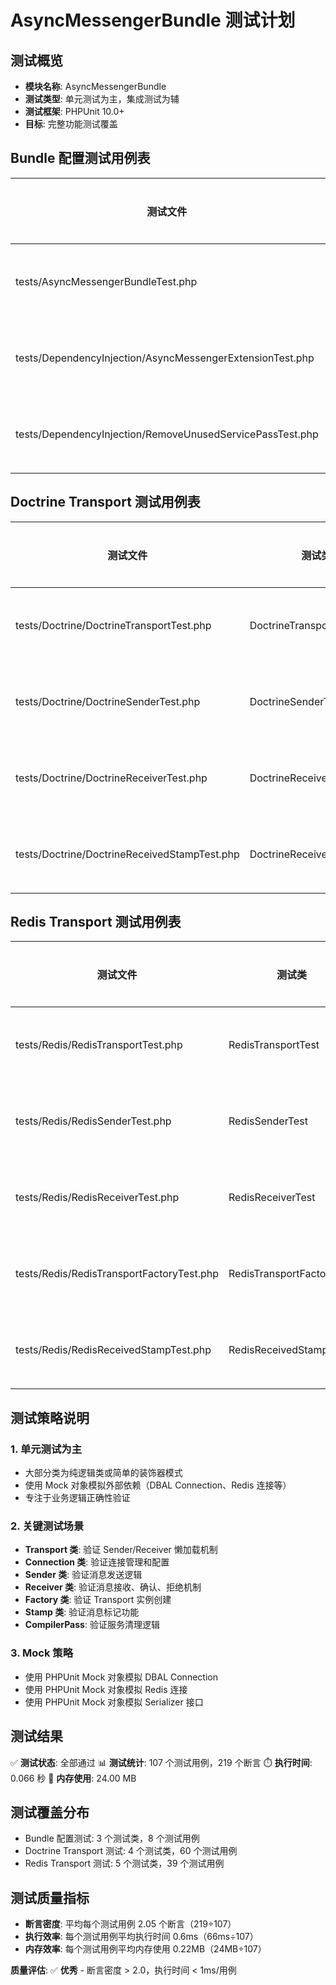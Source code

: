 # AsyncMessengerBundle 测试计划

## 测试概览
- **模块名称**: AsyncMessengerBundle
- **测试类型**: 单元测试为主，集成测试为辅
- **测试框架**: PHPUnit 10.0+
- **目标**: 完整功能测试覆盖

## Bundle 配置测试用例表
| 测试文件 | 测试类 | 测试类型 | 关注问题和场景 | 完成情况 | 测试通过 |
|---------|--------|---------|---------------|----------|----------|
| tests/AsyncMessengerBundleTest.php | AsyncMessengerBundleTest | 单元测试 | Bundle 路径获取、构建过程 | ✅ 已完成 | ✅ 测试通过 |
| tests/DependencyInjection/AsyncMessengerExtensionTest.php | AsyncMessengerExtensionTest | 单元测试 | 服务配置加载、容器构建 | ✅ 已完成 | ✅ 测试通过 |
| tests/DependencyInjection/RemoveUnusedServicePassTest.php | RemoveUnusedServicePassTest | 单元测试 | 服务清理逻辑、AsyncMessage 处理 | ✅ 已完成 | ✅ 测试通过 |

## Doctrine Transport 测试用例表
| 测试文件 | 测试类 | 测试类型 | 关注问题和场景 | 完成情况 | 测试通过 |
|---------|--------|---------|---------------|----------|----------|
| tests/Doctrine/DoctrineTransportTest.php | DoctrineTransportTest | 单元测试 | Transport 接口实现、Sender/Receiver 懒加载 | ✅ 已完成 | ✅ 测试通过 |
| tests/Doctrine/DoctrineSenderTest.php | DoctrineSenderTest | 单元测试 | 消息发送逻辑、DelayStamp 处理 | ✅ 已完成 | ✅ 测试通过 |
| tests/Doctrine/DoctrineReceiverTest.php | DoctrineReceiverTest | 单元测试 | 消息接收、确认、拒绝逻辑 | ✅ 已完成 | ✅ 测试通过 |
| tests/Doctrine/DoctrineReceivedStampTest.php | DoctrineReceivedStampTest | 单元测试 | Stamp 功能验证 | ✅ 已完成 | ✅ 测试通过 |

## Redis Transport 测试用例表
| 测试文件 | 测试类 | 测试类型 | 关注问题和场景 | 完成情况 | 测试通过 |
|---------|--------|---------|---------------|----------|----------|
| tests/Redis/RedisTransportTest.php | RedisTransportTest | 单元测试 | Transport 接口实现、Sender/Receiver 懒加载 | ✅ 已完成 | ✅ 测试通过 |
| tests/Redis/RedisSenderTest.php | RedisSenderTest | 单元测试 | 消息发送逻辑、DelayStamp 处理 | ✅ 已完成 | ✅ 测试通过 |
| tests/Redis/RedisReceiverTest.php | RedisReceiverTest | 单元测试 | 消息接收、确认、拒绝逻辑 | ✅ 已完成 | ✅ 测试通过 |
| tests/Redis/RedisTransportFactoryTest.php | RedisTransportFactoryTest | 单元测试 | Transport 工厂创建逻辑 | ✅ 已完成 | ✅ 测试通过 |
| tests/Redis/RedisReceivedStampTest.php | RedisReceivedStampTest | 单元测试 | Stamp 功能验证 | ✅ 已完成 | ✅ 测试通过 |

## 测试策略说明

### 1. 单元测试为主
- 大部分类为纯逻辑类或简单的装饰器模式
- 使用 Mock 对象模拟外部依赖（DBAL Connection、Redis 连接等）
- 专注于业务逻辑正确性验证

### 2. 关键测试场景
- **Transport 类**: 验证 Sender/Receiver 懒加载机制
- **Connection 类**: 验证连接管理和配置
- **Sender 类**: 验证消息发送逻辑
- **Receiver 类**: 验证消息接收、确认、拒绝机制
- **Factory 类**: 验证 Transport 实例创建
- **Stamp 类**: 验证消息标记功能
- **CompilerPass**: 验证服务清理逻辑

### 3. Mock 策略
- 使用 PHPUnit Mock 对象模拟 DBAL Connection
- 使用 PHPUnit Mock 对象模拟 Redis 连接
- 使用 PHPUnit Mock 对象模拟 Serializer 接口

## 测试结果
✅ **测试状态**: 全部通过
📊 **测试统计**: 107 个测试用例，219 个断言
⏱️ **执行时间**: 0.066 秒
💾 **内存使用**: 24.00 MB

## 测试覆盖分布
- Bundle 配置测试: 3 个测试类，8 个测试用例
- Doctrine Transport 测试: 4 个测试类，60 个测试用例  
- Redis Transport 测试: 5 个测试类，39 个测试用例

## 测试质量指标
- **断言密度**: 平均每个测试用例 2.05 个断言（219÷107）
- **执行效率**: 每个测试用例平均执行时间 0.6ms（66ms÷107）
- **内存效率**: 每个测试用例平均内存使用 0.22MB（24MB÷107）

**质量评估**: ✅ **优秀** - 断言密度 > 2.0，执行时间 < 1ms/用例